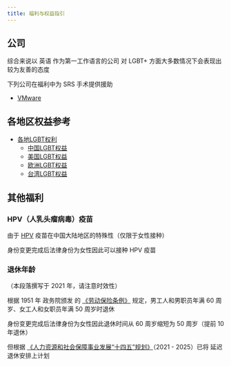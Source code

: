 ```yaml
---
title: 福利与权益指引
---
```


## 公司

综合来说以 英语 作为第一工作语言的公司
对 LGBT+ 方面大多数情况下会表现出较为友善的态度

下列公司在福利中为 SRS 手术提供援助

- [VMware](https://benefits.vmware.com/zh-CN/health-plans/medical/)

## 各地区权益参考

- [各地LGBT权利](https://zh.wikipedia.org/zh-cn/各地LGBT权利)
  - [中国LGBT权益](https://zh.wikipedia.org/zh-cn/中国LGBT权益)
  - [美国LGBT权益](https://zh.wikipedia.org/zh-cn/美国LGBT权益)
  - [欧洲LGBT权益](https://zh.wikipedia.org/zh-cn/欧洲LGBT权益)
  - [台湾LGBT权益](https://zh.wikipedia.org/zh-cn/台湾LGBT权益)

## 其他福利

### HPV（人乳头瘤病毒）疫苗

由于 [HPV](https://zh.wikipedia.org/zh-cn/HPV) 疫苗在中国大陆地区的特殊性（仅限于女性接种）

身份变更完成后法律身份为女性因此可以接种 HPV 疫苗

### 退休年龄

（本段落撰写于 2021 年，请注意时效性）

根据 1951 年 政务院颁发 的 [《劳动保险条例》](http://www.gov.cn/zhengce/2020-12/25/content_5574196.htm) 规定，男工人和男职员年满 60 周岁、女工人和女职员年满 50 周岁时退休

身份变更完成后法律身份为女性因此退休时间从 60 周岁缩短为 50 周岁（提前 10 年退休）

但根据 [《人力资源和社会保障事业发展“十四五”规划》][planing]（2021 - 2025）已将 延迟退休安排上计划

[planing]: http://www.mohrss.gov.cn/SYrlzyhshbzb/zwgk/ghcw/ghjh/202107/t20210702_417552.html
